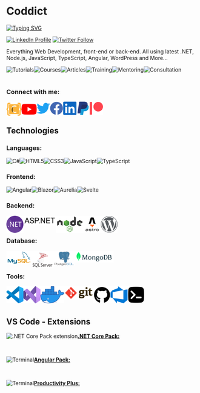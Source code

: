 # Coddict

<!-- ## Full-Stack Web Developer -->
[![Typing SVG](https://readme-typing-svg.herokuapp.com?duration=2000&color=FCB33A&lines=Tutorials;Tips+&+Tricks;Training;Coaching;Consultation)][coddict]

[![LinkedIn Profile](https://img.shields.io/badge/Coddict-Page-0077b5?style=for-the-badge&logo=linkedin)][linkedin]
[![Twitter Follow](https://img.shields.io/twitter/follow/coddictco?color=1DA1F2&logo=twitter&style=for-the-badge)][twitter]

Everything Web Development, front-end or back-end. All using latest .NET, Node.js, JavaScript, TypeScript, Angular, WordPress and More...


[<img align="left" alt="Tutorials" title="Tutorials" height="30px" src="https://img.shields.io/badge/Tutorials-FCB339.svg?style=for-the-badge" />][youtube]
[<img align="left" alt="Courses" title="Courses" height="30px" src="https://img.shields.io/badge/Courses-FCB339.svg?style=for-the-badge" />][youtube]
[<img align="left" alt="Articles" title="Articles" height="30px" src="https://img.shields.io/badge/Articles-FCB339.svg?style=for-the-badge" />][coddict]
[<img align="left" alt="Training" title="Training" height="30px" src="https://img.shields.io/badge/Training-FCB339.svg?style=for-the-badge" />][coddict]
[<img align="left" alt="Mentoring" title="Mentoring" height="30px" src="https://img.shields.io/badge/Mentoring-FCB339.svg?style=for-the-badge" />][coddict]
[<img align="left" alt="Consultation" title="Consultation" height="30px" src="https://img.shields.io/badge/Consultation-FCB339.svg?style=for-the-badge" />][coddict]

<br />
<br />

### Connect with me:

[<img align="left" alt="Coddict" width="40px" src="../icons/coddict.svg" />][coddict]
[<img align="left" alt="Coddict | youtube" width="40px" src="../icons/youtube.svg" />][youtube]
[<img align="left" alt="coddictco | Twitter" width="35px" src="../icons/twitter.svg" />][twitter]
[<img align="left" alt="coddictco | Facebook" width="35px" src="../icons/facebook.svg" />][facebook]
[<img align="left" alt="coddictco | LinkedIn" width="35px" src="../icons/linkedin.svg" />][linkedin]
[<img align="left" alt="Coddict | PayPal" width="35px" src="../icons/paypal.svg" />][paypal]
[<img align="left" alt="Coddict | Patreon" width="35px" src="../icons/patreon.svg" />][patreon]

<br />
<br />

## Technologies
### Languages:

[<img align="left" alt="C#" title="C#" height="20px" src="https://img.shields.io/badge/C%23-239120.svg?style=flat-square&logo=c%20sharp&logoColor=white" />][youtube]
[<img align="left" alt="HTML5" title="HTML5" height="20px" src="https://img.shields.io/badge/HTML5%20-E34F26.svg?&style=flat-square&logo=HTML5&logoColor=white" />][youtube]
[<img align="left" alt="CSS3" title="CSS3" height="20px" src="https://img.shields.io/badge/CSS3%20-1572B6.svg?&style=flat-square&logo=css3&logoColor=white" />][youtube]
[<img align="left" alt="JavaScript" title="JavaScript" height="20px" src="https://img.shields.io/badge/JavaScript%20-323330.svg?&style=flat-square&logo=javascript&logoColor=white" />][youtube]
[<img align="left" alt="TypeScript" title="TypeScript" height="20px" src="https://img.shields.io/badge/TypeScript%20-007ACC.svg?&style=flat-square&logo=typescript&logoColor=white" />][youtube]

<br />

### Frontend:
[<img align="left" alt="Angular" title="Angular" height="20px" src="https://img.shields.io/badge/Angular%20-DD0031.svg?&style=flat-square&logo=angular&logoColor=white" />][youtube]
[<img align="left" alt="Blazor" title="Blazor" height="20px" src="https://img.shields.io/badge/Blazor%20-5C2D91.svg?&style=flat-square&logo=blazor&logoColor=white" />][youtube]
[<img align="left" alt="Aurelia" title="Aurelia" height="20px" src="https://img.shields.io/badge/Aurelia-ED2B88.svg?&style=flat-square&logo=aurelia&logoColor=white" />][youtube]
[<img align="left" alt="Svelte" title="Svelte" height="20px" src="https://img.shields.io/badge/Svelte%20-ff3e00.svg?&style=flat-square&logo=svelte&logoColor=white" />][youtube]

<br />

### Backend:
[<img align="left" alt=".NET" title=".NET" height="45px" src="../icons/dotnet.svg" />][youtube]
[<img align="left" alt="ASP.NET" title="ASP.NET" height="25px" src="../icons/aspnet.svg" />][youtube]
[<img align="left" alt="Node.js" title="Node.js" height="45px" src="../icons/nodejs.svg" />][youtube]
[<img align="left" alt="Astro" title="Astro" height="45px" src="../icons/astro.svg" />][youtube]
[<img align="left" alt="WordPress" title="WordPress" height="45px" src="../icons/wordpress.svg" />][youtube]

<br />
<br />

### Database:
[<img align="left" alt="MySQL" title="MySQL" height="35px" src="../icons/mysql.svg" />][youtube]
[<img align="left" alt="Microsoft SQL Server" title="Microsoft SQL Server" height="45px" src="../icons/sqlserver.svg" />][youtube]
[<img align="left" alt="PostgreSQL" title="PostgreSQL" height="40px" src="../icons/postgresql.svg" />][youtube]
[<img align="left" alt="MongoDB" title="MongoDB" height="30px" src="../icons/mongodb.svg" />][youtube]

<br />
<br />

### Tools:
[<img align="left" alt="Visual Studio Code" title="Visual Studio Code" height="45px" src="../icons/vscode.svg" />][youtube]
[<img align="left" alt="Visual Studio" title="Visual Studio" height="45px" src="../icons/visualstudio.svg" />][youtube]
[<img align="left" alt="Docker" title="Docker" height="45px" src="../icons/docker.png" />][youtube]
[<img align="left" alt="Git" title="Git" height="35px" src="../icons/git.svg" />][youtube]
[<img align="left" alt="GitHub" title="GitHub" height="45px" src="../icons/github.svg" />][youtube]
[<img align="left" alt="Azure DevOps" title="Azure DevOps" height="45px" src="../icons/azure-devops.svg" />][youtube]
[<img align="left" alt="Terminal" title="Terminal" height="45px" src="../icons/terminal.svg" />][youtube]

<br />
<br />
<br />

## VS Code - Extensions
[**.NET Core Pack:**<img align="left" alt=".NET Core Pack extension" title="Terminal" height="45px" src="https://coddictco.gallerycdn.vsassets.io/extensions/coddictco/net-vscode-pack/1.1.0/1659773259356/Microsoft.VisualStudio.Services.Icons.Default" />](https://marketplace.visualstudio.com/items?itemName=coddictco.net-vscode-pack)

<br />

[**Angular Pack:**<img align="left" alt="Terminal" title="Angular Pack extension" height="45px" src="https://coddictco.gallerycdn.vsassets.io/extensions/coddictco/angular-vscode-pack/1.0.0/1662222843937/Microsoft.VisualStudio.Services.Icons.Default" />](https://marketplace.visualstudio.com/items?itemName=coddictco.angular-vscode-pack)

<br />

[**Productivity Plus:**<img align="left" alt="Terminal" title="Productivity Plus extension" height="45px" src="https://coddictco.gallerycdn.vsassets.io/extensions/coddictco/productivity-plus/1.3.0/1681592425430/Microsoft.VisualStudio.Services.Icons.Default" />](https://marketplace.visualstudio.com/items?itemName=coddictco.productivity-plus)


[coddict]: https://coddict.co
[youtube]: https://www.youtube.com/@coddict?sub_confirmation=1
[linkedin]: https://www.linkedin.com/company/coddictco/
[twitter]: https://twitter.com/intent/follow?screen_name=coddictco
[facebook]: https://www.facebook.com/coddictco
[paypal]: https://paypal.me/coddict
[patreon]: https://www.patreon.com/coddict

